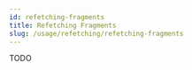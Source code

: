 ```yaml
---
id: refetching-fragments
title: Refetching Fragments
slug: /usage/refetching/refetching-fragments
---
```

TODO
